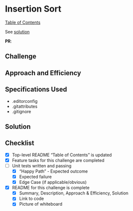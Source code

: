 # Insertion Sort

[Table of Contents](../../../README.md)

See [solution](insertion_sort.py)

__PR__:

## Challenge


## Approach and Efficiency


## Specifications Used
* .editorconfig
* .gitattributes
* .gitignore

## Solution


## Checklist
 - [x] Top-level README “Table of Contents” is updated
 - [x] Feature tasks for this challenge are completed
 - [ ] Unit tests written and passing
     - [x] “Happy Path” - Expected outcome
     - [x] Expected failure
     - [x] Edge Case (if applicable/obvious)
 - [x] README for this challenge is complete
     - [x] Summary, Description, Approach & Efficiency, Solution
     - [x] Link to code
     - [x] Picture of whiteboard
